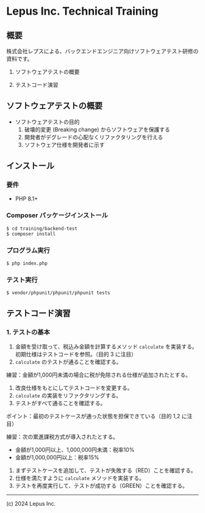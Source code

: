 # Lepus Inc. Technical Training

## 概要

株式会社レプスによる、バックエンドエンジニア向けソフトウェアテスト研修の資料です。

1. ソフトウェアテストの概要

2. テストコード演習

## ソフトウェアテストの概要

* ソフトウェアテストの目的
  1. 破壊的変更 (Breaking change) からソフトウェアを保護する
  2. 開発者がデグレードの心配なくリファクタリングを行える 
  3. ソフトウェア仕様を開発者に示す

## インストール

### 要件

* PHP 8.1+

### Composer パッケージインストール

```
$ cd training/backend-test
$ composer install
```

### プログラム実行
```
$ php index.php
```

### テスト実行
```
$ vendor/phpunit/phpunit/phpunit tests
```

## テストコード演習

### 1. テストの基本

1. 金額を受け取って、税込み金額を計算するメソッド `calculate` を実装する。初期仕様はテストコードを参照。（目的 3 に注目）
2. `calculate` のテストが通ることを確認する。

練習：金額が1,000円未満の場合に税が免除される仕様が追加されたとする。

1. 改良仕様をもとにしてテストコードを変更する。
2. `calculate` の実装をリファクタリングする。
3. テストがすべて通ることを確認する。

ポイント：最初のテストケースが通った状態を担保できている（目的 1,2 に注目）

練習：次の累進課税方式が導入されたとする。

* 金額が1,000円以上、1,000,000円未満：税率10%
* 金額が1,000,000円以上：税率15%

1. まずテストケースを追加して、テストが失敗する（RED）ことを確認する。
2. 仕様を満たすように `calculate` メソッドを実装する。
3. テストを再度実行して、テストが成功する（GREEN）ことを確認する。

---
(c) 2024 Lepus Inc.
